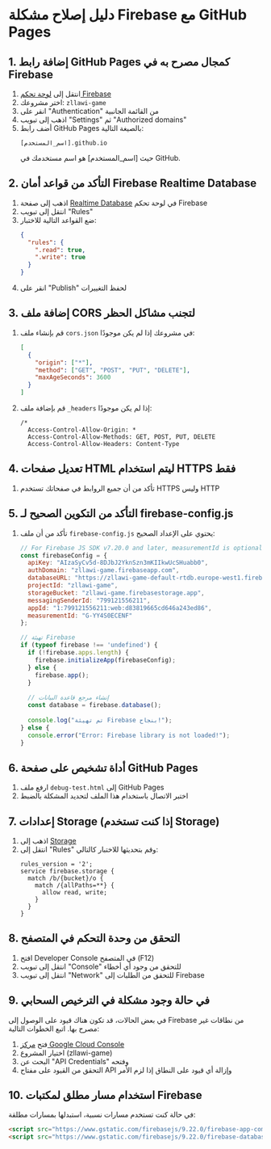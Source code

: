 # دليل إصلاح مشكلة Firebase مع GitHub Pages

## 1. إضافة رابط GitHub Pages كمجال مصرح به في Firebase

1. انتقل إلى [لوحة تحكم Firebase](https://console.firebase.google.com/)
2. اختر مشروعك: `zllawi-game`
3. انقر على "Authentication" من القائمة الجانبية
4. اذهب إلى تبويب "Settings" ثم "Authorized domains"
5. أضف رابط GitHub Pages بالصيغة التالية:
   ```
   [اسم_المستخدم].github.io
   ```
   حيث [اسم_المستخدم] هو اسم مستخدمك في GitHub.

## 2. التأكد من قواعد أمان Firebase Realtime Database

1. اذهب إلى صفحة [Realtime Database](https://console.firebase.google.com/project/zllawi-game/database/zllawi-game-default-rtdb/data) في لوحة تحكم Firebase
2. انتقل إلى تبويب "Rules"
3. ضع القواعد التالية للاختبار:
   ```json
   {
     "rules": {
       ".read": true,
       ".write": true
     }
   }
   ```
4. انقر على "Publish" لحفظ التغييرات

## 3. إضافة ملف CORS لتجنب مشاكل الحظر

1. قم بإنشاء ملف `cors.json` في مشروعك إذا لم يكن موجودًا:
   ```json
   [
     {
       "origin": ["*"],
       "method": ["GET", "POST", "PUT", "DELETE"],
       "maxAgeSeconds": 3600
     }
   ]
   ```

2. قم بإضافة ملف `_headers` إذا لم يكن موجودًا:
   ```
   /*
     Access-Control-Allow-Origin: *
     Access-Control-Allow-Methods: GET, POST, PUT, DELETE
     Access-Control-Allow-Headers: Content-Type
   ```

## 4. تعديل صفحات HTML ليتم استخدام HTTPS فقط 

1. تأكد من أن جميع الروابط في صفحاتك تستخدم HTTPS وليس HTTP

## 5. التأكد من التكوين الصحيح لـ firebase-config.js

1. تأكد من أن ملف `firebase-config.js` يحتوي على الإعداد الصحيح:
   ```javascript
   // For Firebase JS SDK v7.20.0 and later, measurementId is optional
   const firebaseConfig = {
     apiKey: "AIzaSyCv5d-8DJbJ2YknSzn3mKIIkwUcSHuabb0",
     authDomain: "zllawi-game.firebaseapp.com",
     databaseURL: "https://zllawi-game-default-rtdb.europe-west1.firebasedatabase.app",
     projectId: "zllawi-game",
     storageBucket: "zllawi-game.firebasestorage.app",
     messagingSenderId: "799121556211",
     appId: "1:799121556211:web:d83819665cd646a243ed86",
     measurementId: "G-YY4S0ECENF"
   };

   // تهيئة Firebase
   if (typeof firebase !== 'undefined') {
     if (!firebase.apps.length) {
       firebase.initializeApp(firebaseConfig);
     } else {
       firebase.app();
     }
     
     // إنشاء مرجع قاعدة البيانات
     const database = firebase.database();
     
     console.log("تم تهيئة Firebase بنجاح!");
   } else {
     console.error("Error: Firebase library is not loaded!");
   }
   ```

## 6. أداة تشخيص على صفحة GitHub Pages

1. ارفع ملف `debug-test.html` إلى GitHub Pages
2. اختبر الاتصال باستخدام هذا الملف لتحديد المشكلة بالضبط

## 7. إعدادات Storage (إذا كنت تستخدم Storage)

1. اذهب إلى [Storage](https://console.firebase.google.com/project/zllawi-game/storage)
2. انتقل إلى "Rules" وقم بتحديثها للاختبار كالتالي:
   ```
   rules_version = '2';
   service firebase.storage {
     match /b/{bucket}/o {
       match /{allPaths=**} {
         allow read, write;
       }
     }
   }
   ```

## 8. التحقق من وحدة التحكم في المتصفح

1. افتح Developer Console في المتصفح (F12)
2. انتقل إلى تبويب "Console" للتحقق من وجود أي أخطاء
3. انتقل إلى تبويب "Network" للتحقق من الطلبات إلى Firebase

## 9. في حالة وجود مشكلة في الترخيص السحابي

في بعض الحالات، قد تكون هناك قيود على الوصول إلى Firebase من نطاقات غير مصرح بها. اتبع الخطوات التالية:

1. فتح [مركز Google Cloud Console](https://console.cloud.google.com/)
2. اختيار المشروع (zllawi-game)
3. البحث عن "API Credentials" وفتحه
4. التحقق من القيود على مفتاح API وإزالة أي قيود على النطاق إذا لزم الأمر

## 10. استخدام مسار مطلق لمكتبات Firebase

في حالة كنت تستخدم مسارات نسبية، استبدلها بمسارات مطلقة:

```html
<script src="https://www.gstatic.com/firebasejs/9.22.0/firebase-app-compat.js"></script>
<script src="https://www.gstatic.com/firebasejs/9.22.0/firebase-database-compat.js"></script>
``` 
